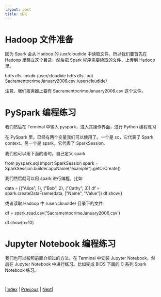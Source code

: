 ```yaml
---
layout: post
title: 练习
---
```


# Hadoop 文件准备

因为 Spark 会从 Hadoop 的 /usr/cloudide 中读取文件，所以我们要首先在 Hadoop 里建立这个目录，然后把 Spark 程序需要读取的文件，上传到 Hadoop 里。

hdfs dfs -mkdir /user/cloudide
hdfs dfs -put SacramentocrimeJanuary2006.csv /user/cloudide/

注意，我们服务器上要有 SacramentocrimeJanuary2006.csv 这个文件。

# PySpark 编程练习

我们然后在 Terminal 中输入 pyspark，进入其操作界面，进行 Python 编程练习

在 PySpark 里，已经有两个变量我们可以使用了。一个是 sc，它代表了 Spark context。另一个是 spark，它代表了 SparkSession.

我们也可以用下面的语句，自己定义 spark

from pyspark.sql import SparkSession
spark = SparkSession.builder.appName("example").getOrCreate()

我们然后就可以用 spark 进行编程。比如

data = [("Alice", 1), ("Bob", 2), ("Cathy", 3)]
df = spark.createDataFrame(data, ["Name", "Value"])
df.show()

或者读取 Hadoop 中 /user/cloudide/ 目录下的文件

df = spark.read.csv('SacramentocrimeJanuary2006.csv')

df.show(n=10)

# Jupyter Notebook 编程练习

我们也可以按照前面介绍过的方法，在 Terminal 中安装 Jupyter Notebook，然后在 Jupyter Notebook 中进行练习。比如完成 BIOS 下面的 C 系列 Spark Notebook 练习。

<br/>

|[Index](../) | [Previous](3-install) | [Next](6-submit)|